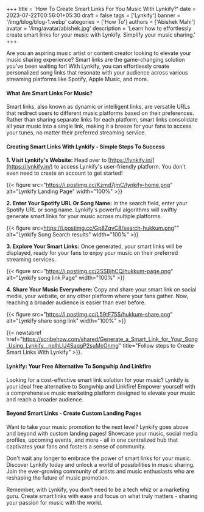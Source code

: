 +++
title = 'How To Create Smart Links For You Music With Lynkify?'
date = 2023-07-22T00:56:01+05:30
draft = false
tags = ['Lynkify']
banner = '/img/blog/blog-1.webp'
categories = ['How To']
authors = ['Abishek Mahi']
avatar = '/img/avatar/abishek.jpg'
description = 'Learn how to effortlessly create smart links for your music with Lynkify. Simplify your music sharing.'
+++

Are you an aspiring music artist or content creator looking to elevate your music sharing experience? Smart links are the game-changing solution you've been waiting for! With Lynkify, you can effortlessly create personalized song links that resonate with your audience across various streaming platforms like Spotify, Apple Music, and more.

#### What Are Smart Links For Music?

Smart links, also known as dynamic or intelligent links, are versatile URLs that redirect users to different music platforms based on their preferences. Rather than sharing separate links for each platform, smart links consolidate all your music into a single link, making it a breeze for your fans to access your tunes, no matter their preferred streaming service.

#### Creating Smart Links With Lynkify - Simple Steps To Success

 **1. Visit Lynkify's Website:** Head over to [https://lynkify.in/](https://lynkify.in/) to access Lynkify's user-friendly platform. You don't even need to create an account to get started!
    
{{< figure src="https://i.postimg.cc/Kzmd7jmC/lynkify-home.png" alt="Lynkify Landing Page" width="100%" >}}
    
  
 **2. Enter Your Spotify URL Or Song Name:** In the search field, enter your Spotify URL or song name. Lynkify's powerful algorithms will swiftly generate smart links for your music across multiple platforms.
    
{{< figure src=https://i.postimg.cc/Gp8ZqvC8/search-hukkum.png"" alt="Lynkify Song Search results" width="100%" >}}
  
 **3. Explore Your Smart Links:** Once generated, your smart links will be displayed, ready for your fans to enjoy your music on their preferred streaming services.
    
{{< figure src="https://i.postimg.cc/2SSBjhCQ/hukkum-page.png" alt="Lynkify song link Page" width="100%" >}}
    
  
 **4. Share Your Music Everywhere:** Copy and share your smart link on social media, your website, or any other platform where your fans gather. Now, reaching a broader audience is easier than ever before.
    
{{< figure src="https://i.postimg.cc/L59tF75S/hukkum-share.png" alt="Lynkify share song link" width="100%" >}}

{{< newtabref  href="https://scribehow.com/shared/Generate_a_Smart_Link_for_Your_Song_Using_Lynkify__nqlhLIJ4SaqgP2suMcOnmg" title="Follow steps to Create Smart Links With Lynkify" >}}.

#### Lynkify: Your Free Alternative To Songwhip And Linkfire

Looking for a cost-effective smart link solution for your music? Lynkify is your ideal free alternative to Songwhip and Linkfire! Empower yourself with a comprehensive music marketing platform designed to elevate your music and reach a broader audience.

#### Beyond Smart Links - Create Custom Landing Pages

Want to take your music promotion to the next level? Lynkify goes above and beyond with custom landing pages! Showcase your music, social media profiles, upcoming events, and more - all in one centralized hub that captivates your fans and fosters a sense of community.

Don't wait any longer to embrace the power of smart links for your music. Discover Lynkify today and unlock a world of possibilities in music sharing. Join the ever-growing community of artists and music enthusiasts who are reshaping the future of music promotion.

Remember, with Lynkify, you don't need to be a tech whiz or a marketing guru. Create smart links with ease and focus on what truly matters - sharing your passion for music with the world.